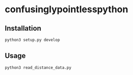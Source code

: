 # confusinglypointlesspython

## Installation

```sh
python3 setup.py develop
```

## Usage


```sh
python3 read_distance_data.py
```
